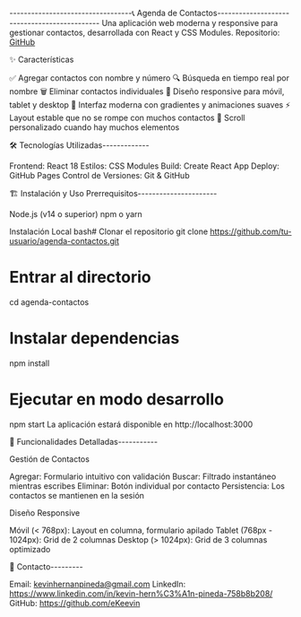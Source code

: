 ----------------------------------📞 Agenda de Contactos---------------------------------------------
Una aplicación web moderna y responsive para gestionar contactos, desarrollada con React y CSS Modules.
Repositorio: [GitHub](https://github.com/eKeevin/agenda-contactos.)

✨ Características

✅ Agregar contactos con nombre y número
🔍 Búsqueda en tiempo real por nombre
🗑️ Eliminar contactos individuales
📱 Diseño responsive para móvil, tablet y desktop
🎨 Interfaz moderna con gradientes y animaciones suaves
⚡ Layout estable que no se rompe con muchos contactos
🌟 Scroll personalizado cuando hay muchos elementos

🛠️ Tecnologías Utilizadas-------------

Frontend: React 18
Estilos: CSS Modules
Build: Create React App
Deploy: GitHub Pages
Control de Versiones: Git & GitHub

🏗️ Instalación y Uso
Prerrequisitos----------------------

Node.js (v14 o superior)
npm o yarn

Instalación Local
bash# Clonar el repositorio
git clone https://github.com/tu-usuario/agenda-contactos.git

# Entrar al directorio
cd agenda-contactos

# Instalar dependencias
npm install

# Ejecutar en modo desarrollo
npm start
La aplicación estará disponible en http://localhost:3000


🎯 Funcionalidades Detalladas-----------

Gestión de Contactos

Agregar: Formulario intuitivo con validación
Buscar: Filtrado instantáneo mientras escribes
Eliminar: Botón individual por contacto
Persistencia: Los contactos se mantienen en la sesión

Diseño Responsive

Móvil (< 768px): Layout en columna, formulario apilado
Tablet (768px - 1024px): Grid de 2 columnas
Desktop (> 1024px): Grid de 3 columnas optimizado

📧 Contacto---------

Email: kevinhernanpineda@gmail.com
LinkedIn: https://www.linkedin.com/in/kevin-hern%C3%A1n-pineda-758b8b208/
GitHub: https://github.com/eKeevin
